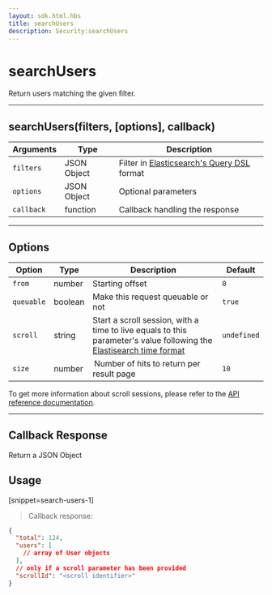 ```yaml
---
layout: sdk.html.hbs
title: searchUsers
description: Security:searchUsers
---
```

  

# searchUsers
Return users matching the given filter.  

---

## searchUsers(filters, [options], callback)

| Arguments | Type | Description |
|---------------|---------|----------------------------------------|
| ``filters`` | JSON Object | Filter in [Elasticsearch's Query DSL](https://www.elastic.co/guide/en/elasticsearch/reference/5.4/query-filter-context.html) format |
| ``options`` | JSON Object | Optional parameters |
| ``callback`` | function | Callback handling the response |

---

## Options

| Option | Type | Description | Default |
|---------------|---------|----------------------------------------|---------|
| ``from`` | number | Starting offset | ``0`` |
| ``queuable`` | boolean | Make this request queuable or not  | ``true`` |
| ``scroll`` | string | Start a scroll session, with a time to live equals to this parameter's value following the [Elastisearch time format](https://www.elastic.co/guide/en/elasticsearch/reference/5.0/common-options.html#time-units) | ``undefined`` |
| ``size`` | number |  Number of hits to return per result page | ``10`` |

<aside class="notice">
  To get more information about scroll sessions, please refer to the <a href="{{ site_base_path }}api-documentation/controller-document/search">API reference documentation</a>.
</aside>

---

## Callback Response

Return a JSON Object

## Usage

[snippet=search-users-1]
> Callback response:

```json
{
  "total": 124,
  "users": [
    // array of User objects
  ],
  // only if a scroll parameter has been provided
  "scrollId": "<scroll identifier>"
}
```